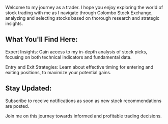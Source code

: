 Welcome to my journey as a trader. I hope you enjoy exploring the world of stock trading with me as I navigate through Colombo Stock Exchange, analyzing and selecting stocks based on thorough research and strategic insights.

## What You'll Find Here:

Expert Insights: Gain access to my in-depth analysis of stock picks, focusing on both technical indicators and fundamental data.

Entry and Exit Strategies: Learn about effective timing for entering and exiting positions, to maximize your potential gains.

## Stay Updated:

Subscribe to receive notifications as soon as new stock recommendations are posted.

Join me on this journey towards informed and profitable trading decisions.
